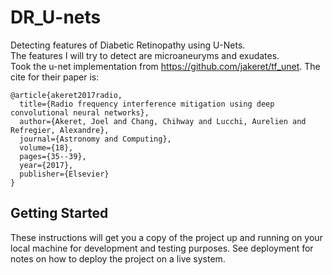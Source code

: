 # DR_U-nets
Detecting features of Diabetic Retinopathy using U-Nets.<br>
The features I will try to detect are microaneuryms and exudates.<br>
Took the u-net implementation from https://github.com/jakeret/tf_unet.
The cite for their paper is:<br>
```
@article{akeret2017radio,
  title={Radio frequency interference mitigation using deep convolutional neural networks},
  author={Akeret, Joel and Chang, Chihway and Lucchi, Aurelien and Refregier, Alexandre},
  journal={Astronomy and Computing},
  volume={18},
  pages={35--39},
  year={2017},
  publisher={Elsevier}
}
```

## Getting Started

These instructions will get you a copy of the project up and running on your local machine for development and testing purposes. See deployment for notes on how to deploy the project on a live system.
